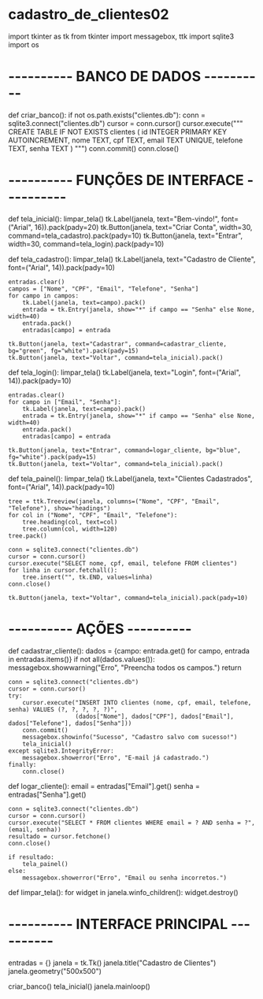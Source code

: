 # cadastro_de_clientes02
import tkinter as tk
from tkinter import messagebox, ttk
import sqlite3
import os

# ---------- BANCO DE DADOS ----------
def criar_banco():
    if not os.path.exists("clientes.db"):
        conn = sqlite3.connect("clientes.db")
        cursor = conn.cursor()
        cursor.execute("""
            CREATE TABLE IF NOT EXISTS clientes (
                id INTEGER PRIMARY KEY AUTOINCREMENT,
                nome TEXT,
                cpf TEXT,
                email TEXT UNIQUE,
                telefone TEXT,
                senha TEXT
            )
        """)
        conn.commit()
        conn.close()

# ---------- FUNÇÕES DE INTERFACE ----------
def tela_inicial():
    limpar_tela()
    tk.Label(janela, text="Bem-vindo!", font=("Arial", 16)).pack(pady=20)
    tk.Button(janela, text="Criar Conta", width=30, command=tela_cadastro).pack(pady=10)
    tk.Button(janela, text="Entrar", width=30, command=tela_login).pack(pady=10)

def tela_cadastro():
    limpar_tela()
    tk.Label(janela, text="Cadastro de Cliente", font=("Arial", 14)).pack(pady=10)

    entradas.clear()
    campos = ["Nome", "CPF", "Email", "Telefone", "Senha"]
    for campo in campos:
        tk.Label(janela, text=campo).pack()
        entrada = tk.Entry(janela, show="*" if campo == "Senha" else None, width=40)
        entrada.pack()
        entradas[campo] = entrada

    tk.Button(janela, text="Cadastrar", command=cadastrar_cliente, bg="green", fg="white").pack(pady=15)
    tk.Button(janela, text="Voltar", command=tela_inicial).pack()

def tela_login():
    limpar_tela()
    tk.Label(janela, text="Login", font=("Arial", 14)).pack(pady=10)

    entradas.clear()
    for campo in ["Email", "Senha"]:
        tk.Label(janela, text=campo).pack()
        entrada = tk.Entry(janela, show="*" if campo == "Senha" else None, width=40)
        entrada.pack()
        entradas[campo] = entrada

    tk.Button(janela, text="Entrar", command=logar_cliente, bg="blue", fg="white").pack(pady=15)
    tk.Button(janela, text="Voltar", command=tela_inicial).pack()

def tela_painel():
    limpar_tela()
    tk.Label(janela, text="Clientes Cadastrados", font=("Arial", 14)).pack(pady=10)

    tree = ttk.Treeview(janela, columns=("Nome", "CPF", "Email", "Telefone"), show="headings")
    for col in ("Nome", "CPF", "Email", "Telefone"):
        tree.heading(col, text=col)
        tree.column(col, width=120)
    tree.pack()

    conn = sqlite3.connect("clientes.db")
    cursor = conn.cursor()
    cursor.execute("SELECT nome, cpf, email, telefone FROM clientes")
    for linha in cursor.fetchall():
        tree.insert("", tk.END, values=linha)
    conn.close()

    tk.Button(janela, text="Voltar", command=tela_inicial).pack(pady=10)

# ---------- AÇÕES ----------
def cadastrar_cliente():
    dados = {campo: entrada.get() for campo, entrada in entradas.items()}
    if not all(dados.values()):
        messagebox.showwarning("Erro", "Preencha todos os campos.")
        return

    conn = sqlite3.connect("clientes.db")
    cursor = conn.cursor()
    try:
        cursor.execute("INSERT INTO clientes (nome, cpf, email, telefone, senha) VALUES (?, ?, ?, ?, ?)",
                       (dados["Nome"], dados["CPF"], dados["Email"], dados["Telefone"], dados["Senha"]))
        conn.commit()
        messagebox.showinfo("Sucesso", "Cadastro salvo com sucesso!")
        tela_inicial()
    except sqlite3.IntegrityError:
        messagebox.showerror("Erro", "E-mail já cadastrado.")
    finally:
        conn.close()

def logar_cliente():
    email = entradas["Email"].get()
    senha = entradas["Senha"].get()

    conn = sqlite3.connect("clientes.db")
    cursor = conn.cursor()
    cursor.execute("SELECT * FROM clientes WHERE email = ? AND senha = ?", (email, senha))
    resultado = cursor.fetchone()
    conn.close()

    if resultado:
        tela_painel()
    else:
        messagebox.showerror("Erro", "Email ou senha incorretos.")

def limpar_tela():
    for widget in janela.winfo_children():
        widget.destroy()

# ---------- INTERFACE PRINCIPAL ----------
entradas = {}
janela = tk.Tk()
janela.title("Cadastro de Clientes")
janela.geometry("500x500")

criar_banco()
tela_inicial()
janela.mainloop()
